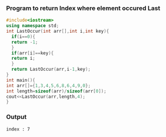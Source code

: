 ### Program to return Index where element occured Last
```cpp
#include<iostream>
using namespace std;
int LastOccur(int arr[],int i,int key){
  if(i==0){
  return -1;
  }
  if(arr[i]==key){
  return i;
  }
  return LastOccur(arr,i-1,key);
}
int main(){
int arr[]={1,3,4,5,6,8,6,4,9,0};
int length=sizeof(arr)/sizeof(arr[0]);
cout<<LastOccur(arr,length,4);
}
```
### Output
```
index : 7
```

